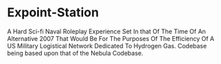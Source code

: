 # Expoint-Station
A Hard Sci-fi Naval Roleplay Experience Set In that Of The Time Of An Alternative 2007 That Would Be For The Purposes Of The Efficiency Of A US Military Logistical Network Dedicated To Hydrogen Gas. Codebase being based upon that of the Nebula Codebase.
